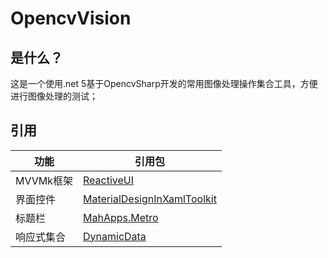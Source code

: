 # OpencvVision
## 是什么？
这是一个使用.net 5基于OpencvSharp开发的常用图像处理操作集合工具，方便进行图像处理的测试；

## 引用
|功能|引用包|
|--|--|
|MVVMk框架| [ReactiveUI](https://github.com/reactiveui/ReactiveUI)|
|界面控件|[MaterialDesignInXamlToolkit](https://github.com/MaterialDesignInXAML/MaterialDesignInXamlToolkit)  
|标题栏|[MahApps.Metro](https://github.com/MahApps/MahApps.Metro)
|响应式集合|[DynamicData](https://github.com/reactivemarbles/DynamicData)